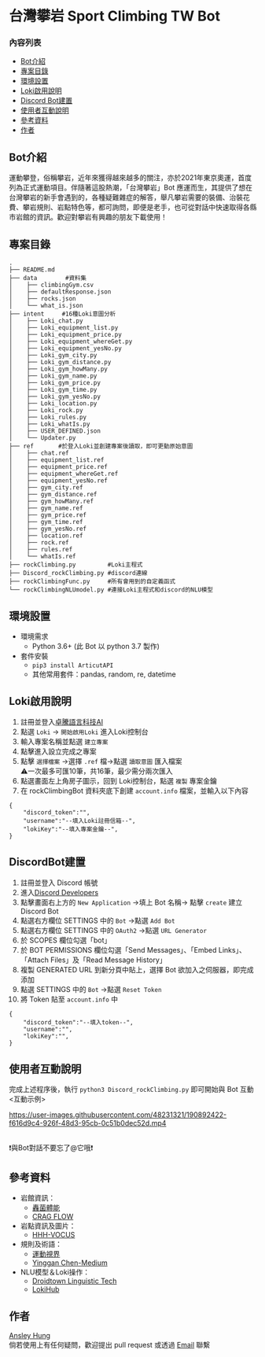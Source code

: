 # 台灣攀岩 Sport Climbing TW Bot
### 內容列表
- [Bot介紹](##Bot介紹)
- [專案目錄](##專案目錄)
- [環境設置](##環境設置)
- [Loki啟用說明](##Loki啟用說明)
- [Discord Bot建置](##DiscordBot建置)
- [使用者互動說明](##使用者互動說明)
- [參考資料](##參考資料)
- [作者](##作者)
## Bot介紹 
運動攀登，俗稱攀岩，近年來獲得越來越多的關注，亦於2021年東京奧運，首度列為正式運動項目。伴隨著這股熱潮，「台灣攀岩」Bot 應運而生，其提供了想在台灣攀岩的新手會遇到的，各種疑難雜症的解答，舉凡攀岩需要的裝備、治裝花費、攀岩規則、岩點特色等，都可詢問，即便是老手，也可從對話中快速取得各縣市岩館的資訊。歡迎對攀岩有興趣的朋友下載使用！

## 專案目錄
```
.
├── README.md
├── data        #資料集
│    ├── climbingGym.csv
│    ├── defaultResponse.json
│    ├── rocks.json
│    └── what_is.json
├── intent     #16種Loki意圖分析
│    ├── Loki_chat.py
│    ├── Loki_equipment_list.py
│    ├── Loki_equipment_price.py
│    ├── Loki_equipment_whereGet.py
│    ├── Loki_equipment_yesNo.py
│    ├── Loki_gym_city.py
│    ├── Loki_gym_distance.py
│    ├── Loki_gym_howMany.py
│    ├── Loki_gym_name.py
│    ├── Loki_gym_price.py
│    ├── Loki_gym_time.py
│    ├── Loki_gym_yesNo.py
│    ├── Loki_location.py
│    ├── Loki_rock.py
│    ├── Loki_rules.py
│    ├── Loki_whatIs.py
│    ├── USER_DEFINED.json
│    └── Updater.py
├── ref       #於登入Loki並創建專案後讀取，即可更動原始意圖
│    ├── chat.ref
│    ├── equipment_list.ref
│    ├── equipment_price.ref
│    ├── equipment_whereGet.ref
│    ├── equipment_yesNo.ref
│    ├── gym_city.ref
│    ├── gym_distance.ref
│    ├── gym_howMany.ref
│    ├── gym_name.ref
│    ├── gym_price.ref
│    ├── gym_time.ref
│    ├── gym_yesNo.ref
│    ├── location.ref
│    ├── rock.ref
│    ├── rules.ref
│    └── whatIs.ref
├── rockClimbing.py         #Loki主程式
├── Discord_rockClimbing.py #discord連線
├── rockClimbingFunc.py     #所有會用到的自定義函式
└── rockClimbingNLUmodel.py #連接Loki主程式和discord的NLU模型
```
## 環境設置
- 環境需求
    - Python 3.6+ (此 Bot 以 python 3.7 製作)
- 套件安裝
    - `pip3 install ArticutAPI`
    - 其他常用套件：pandas, random, re, datetime
## Loki啟用說明
1. 註冊並登入[卓騰語言科技AI](https://api.droidtown.co/login/)
2. 點選 `Loki` -> `開始啟用Loki` 進入Loki控制台
3. 輸入專案名稱並點選 `建立專案`
4. 點擊進入設立完成之專案
5. 點擊 `選擇檔案` ->選擇 `.ref` 檔->點選 `讀取意圖` 匯入檔案<br>⚠一次最多可匯10筆，共16筆，最少需分兩次匯入
6. 點選畫面左上角房子圖示，回到 Loki控制台，點選 `複製` 專案金鑰
7. 在 rockClimbingBot 資料夾底下創建 `account.info` 檔案，並輸入以下內容
```
{
    "discord_token":"",
    "username":"--填入Loki註冊信箱--",
    "lokiKey":"--填入專案金鑰--",
}
```
## DiscordBot建置
1. 註冊並登入 Discord 帳號
2. 進入[Discord Developers](https://discord.com/developers/applications)
3. 點擊畫面右上方的 `New Application` ->填上 Bot 名稱-> 點擊 `create` 建立 Discord Bot
4. 點選右方欄位 SETTINGS 中的 `Bot` ->點選 `Add Bot`
5. 點選右方欄位 SETTINGS 中的 `OAuth2` ->點選 `URL Generator`
6. 於 SCOPES 欄位勾選「bot」
7. 於 BOT PERMISSIONS 欄位勾選「Send Messages」、「Embed Links」、「Attach Files」及「Read Message History」
8. 複製 GENERATED URL 到新分頁中貼上，選擇 Bot 欲加入之伺服器，即完成添加
9. 點選 SETTINGS 中的 `Bot` ->點選 `Reset Token`
10. 將 Token 貼至 `account.info` 中
```
{
    "discord_token":"--填入token--",
    "username":"",
    "lokiKey":"",
}
```
## 使用者互動說明
完成上述程序後，執行 `python3 Discord_rockClimbing.py` 即可開始與 Bot 互動<br>
<互動示例><br>

https://user-images.githubusercontent.com/48231321/190892422-f616d9c4-926f-48d3-95cb-0c51b0dec52d.mp4

<br>❗與Bot對話不要忘了@它哦❗<br>

## 參考資料
- 岩館資訊：
  - [轟菌體能](https://shenlee799.com/climbinggyms-taiwan/) 
  - [CRAG FLOW](https://willisclimber.com/taiwanboulderinggym/)
- 岩點資訊及圖片：
    - [HHH-VOCUS](https://vocus.cc/article/62316539fd897800011dbd54)
- 規則及術語：
    - [運動視界](https://www.sportsv.net/articles/86153)
    - [Yinggan Chen-Medium](https://yinggan.medium.com/%E7%B0%A1%E6%98%93%E6%94%80%E5%B2%A9%E8%A1%93%E8%AA%9E%E4%B8%80%E6%AC%A1%E4%BA%86%E8%A7%A3-223387bf04e7)
- NLU模型＆Loki操作：
    - [Droidtown Linguistic Tech](https://api.droidtown.co/document/#Loki_9)
    - [LokiHub](https://github.com/Droidtown/LokiHub/tree/main/StatsBot)

## 作者
[Ansley Hung](https://github.com/Chilinhung) <br>
倘若使用上有任何疑問，歡迎提出 pull request 或透過 <a href="https://mail.google.com/mail/u/0/?tab=rm&ogbl#inbox">Email</a>  聯繫
